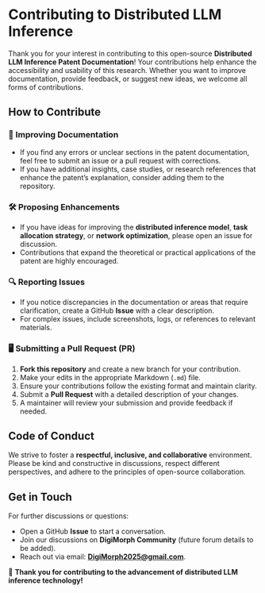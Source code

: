 # Contributing to Distributed LLM Inference

Thank you for your interest in contributing to this open-source **Distributed LLM Inference Patent Documentation**! Your contributions help enhance the accessibility and usability of this research. Whether you want to improve documentation, provide feedback, or suggest new ideas, we welcome all forms of contributions.

## How to Contribute
### 📝 Improving Documentation
- If you find any errors or unclear sections in the patent documentation, feel free to submit an issue or a pull request with corrections.
- If you have additional insights, case studies, or research references that enhance the patent’s explanation, consider adding them to the repository.

### 🛠 Proposing Enhancements
- If you have ideas for improving the **distributed inference model**, **task allocation strategy**, or **network optimization**, please open an issue for discussion.
- Contributions that expand the theoretical or practical applications of the patent are highly encouraged.

### 🔍 Reporting Issues
- If you notice discrepancies in the documentation or areas that require clarification, create a GitHub **Issue** with a clear description.
- For complex issues, include screenshots, logs, or references to relevant materials.

### 🖥 Submitting a Pull Request (PR)
1. **Fork this repository** and create a new branch for your contribution.
2. Make your edits in the appropriate Markdown (`.md`) file.
3. Ensure your contributions follow the existing format and maintain clarity.
4. Submit a **Pull Request** with a detailed description of your changes.
5. A maintainer will review your submission and provide feedback if needed.

## Code of Conduct
We strive to foster a **respectful, inclusive, and collaborative** environment. Please be kind and constructive in discussions, respect different perspectives, and adhere to the principles of open-source collaboration.

## Get in Touch
For further discussions or questions:
- Open a GitHub **Issue** to start a conversation.
- Join our discussions on **DigiMorph Community** (future forum details to be added).
- Reach out via email: **DigiMorph2025@gmail.com**.

🚀 **Thank you for contributing to the advancement of distributed LLM inference technology!**

